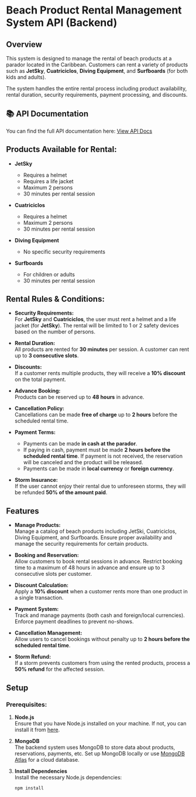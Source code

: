# Beach Product Rental Management System API (Backend)

## Overview

This system is designed to manage the rental of beach products at a parador located in the Caribbean. Customers can rent a variety of products such as **JetSky**, **Cuatriciclos**, **Diving Equipment**, and **Surfboards** (for both kids and adults). 

The system handles the entire rental process including product availability, rental duration, security requirements, payment processing, and discounts.


## 📚 API Documentation
You can find the full API documentation here: [View API Docs](https://documenter.getpostman.com/view/11325396/2sB2j4gX6N)


## Products Available for Rental:

- **JetSky**  
  - Requires a helmet  
  - Requires a life jacket  
  - Maximum 2 persons  
  - 30 minutes per rental session  

- **Cuatriciclos**  
  - Requires a helmet  
  - Maximum 2 persons  
  - 30 minutes per rental session  

- **Diving Equipment**  
  - No specific security requirements  

- **Surfboards**  
  - For children or adults  
  - 30 minutes per rental session  

## Rental Rules & Conditions:

- **Security Requirements:**  
  For **JetSky** and **Cuatriciclos**, the user must rent a helmet and a life jacket (for **JetSky**). The rental will be limited to 1 or 2 safety devices based on the number of persons.
  
- **Rental Duration:**  
  All products are rented for **30 minutes** per session. A customer can rent up to **3 consecutive slots**.

- **Discounts:**  
  If a customer rents multiple products, they will receive a **10% discount** on the total payment.

- **Advance Booking:**  
  Products can be reserved up to **48 hours** in advance.

- **Cancellation Policy:**  
  Cancellations can be made **free of charge** up to **2 hours** before the scheduled rental time.

- **Payment Terms:**  
  - Payments can be made **in cash at the parador**.
  - If paying in cash, payment must be made **2 hours before the scheduled rental time**. If payment is not received, the reservation will be canceled and the product will be released.
  - Payments can be made in **local currency** or **foreign currency**.
  
- **Storm Insurance:**  
  If the user cannot enjoy their rental due to unforeseen storms, they will be refunded **50% of the amount paid**.

## Features

- **Manage Products:**  
  Manage a catalog of beach products including JetSki, Cuatriciclos, Diving Equipment, and Surfboards. Ensure proper availability and manage the security requirements for certain products.

- **Booking and Reservation:**  
  Allow customers to book rental sessions in advance. Restrict booking time to a maximum of 48 hours in advance and ensure up to 3 consecutive slots per customer.

- **Discount Calculation:**  
  Apply a **10% discount** when a customer rents more than one product in a single transaction.

- **Payment System:**  
  Track and manage payments (both cash and foreign/local currencies). Enforce payment deadlines to prevent no-shows.

- **Cancellation Management:**  
  Allow users to cancel bookings without penalty up to **2 hours before the scheduled rental time**.

- **Storm Refund:**  
  If a storm prevents customers from using the rented products, process a **50% refund** for the affected session.

## Setup

### Prerequisites:

1. **Node.js**  
   Ensure that you have Node.js installed on your machine. If not, you can install it from [here](https://nodejs.org/).

2. **MongoDB**  
   The backend system uses MongoDB to store data about products, reservations, payments, etc. Set up MongoDB locally or use [MongoDB Atlas](https://www.mongodb.com/cloud/atlas) for a cloud database.

3. **Install Dependencies**  
   Install the necessary Node.js dependencies:

   ```bash
   npm install
